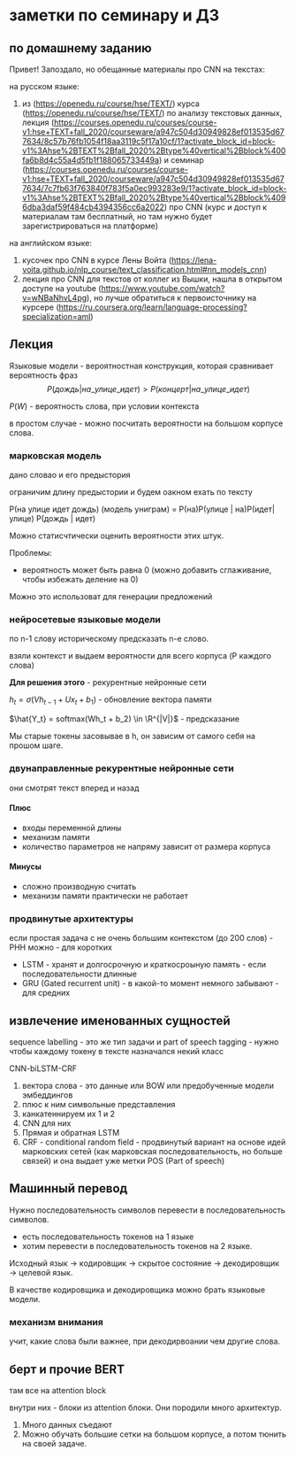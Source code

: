 # заметки по семинару и ДЗ

## по домашнему заданию

Привет! Запоздало, но обещанные материалы про CNN на текстах:

на русском языке:

1. из (<https://openedu.ru/course/hse/TEXT/>) курса (<https://openedu.ru/course/hse/TEXT/>) по анализу текстовых данных, лекция (<https://courses.openedu.ru/courses/course-v1:hse+TEXT+fall_2020/courseware/a947c504d30949828ef013535d677634/8c57b76fb1054f18aa3119c5f17a10cf/1?activate_block_id=block-v1%3Ahse%2BTEXT%2Bfall_2020%2Btype%40vertical%2Bblock%400fa6b8d4c55a4d5fb1f188065733449a>) и семинар (<https://courses.openedu.ru/courses/course-v1:hse+TEXT+fall_2020/courseware/a947c504d30949828ef013535d677634/7c7fb63f763840f783f5a0ec993283e9/1?activate_block_id=block-v1%3Ahse%2BTEXT%2Bfall_2020%2Btype%40vertical%2Bblock%4096dba3daf59f484cb4394356cc6a2022>) про CNN (курс и доступ к материалам там бесплатный, но там нужно будет зарегистрироваться на платформе)

на английском языке:

1. кусочек про CNN в курсе Лены Войта (<https://lena-voita.github.io/nlp_course/text_classification.html#nn_models_cnn>)
2. лекция про CNN для текстов от коллег из Вышки, нашла в открытом доступе на youtube (<https://www.youtube.com/watch?v=wNBaNhvL4pg>), но лучше обратиться к первоисточнику на курсере (<https://ru.coursera.org/learn/language-processing?specialization=aml>)

## Лекция

Языковые модели - вероятностная конструкция, которая сравнивает вероятность фраз $$ P(дождь | на\_улице\_идет ) > P(концерт | на\_улице\_идет )$$

$P(W)$  - вероятность слова, при условии контекста

в простом случае - можно посчитать вероятности на большом корпусе слова.

### марковская модель

дано словао и его предыстория

ограничим длину предыстории и будем оакном ехать по тексту

P(на улице идет дождь) (модель униграм) = P(на)P(улице | на)P(идет| улице) P(дождь | идет)

Можно статисчтически оценить вероятности этих штук.

Проблемы:

* вероятность может быть равна 0 (можно добавить сглаживание, чтобы избежать деление на 0)

Можно это использоват для генерации предложений

### нейросетевые языковые модели

по n-1 слову историческому предсказать n-е слово.

взяли контекст и выдаем вероятности для всего корпуса (P каждого слова)

**Для решения этого** - рекурентные нейронные сети

$h_t = \sigma(Vh_{t-1} +Ux_t +b_1)$ - обновление вектора памяти

$\hat{Y_t} = softmax(Wh_t + b_2) \in \R^{|V|}$ - предсказание

Мы старые токены засовывае в h, он зависим от самого себя на прошом шаге.

### двунаправленные рекурентные нейронные сети

они смотрят текст вперед и назад

#### **Плюс**

* входы переменной длины
* механизм памяти
* количество параметров не напряму зависит от размера корпуса

#### **Минусы**

* сложно производную считать
* механизм памяти практически не работает

### продвинутые архитектуры

если простая задача с не очень большим контекстом (до 200 слов) - РНН можно - для коротких

* LSTM - хранят и долгосрочную и краткосроыную память - если последовательности длинные
* GRU (Gated recurrent unit) - в какой-то момент немного забывают - для средних

## извлечение именованных сущностей

sequence labelling - это же тип задачи и part of speech tagging - нужно чтобы каждому токену в тексте назначался некий класс

CNN-biLSTM-CRF

1. вектора слова -  это данные или BOW или предобученные модели эмбеддингов
2. плюс к ним символьные представления
3. канкатеннируем их 1 и 2
4. CNN для них
5. Прямая и обратная LSTM
6. CRF - conditional random field - продвинутый вариант на основе идей марковских сетей (как марковская последовательность, но больше связей) и она выдает уже метки POS (Part of speech)

## Машинный перевод

Нужно последовательность символов перевести в последовательность символов.

* есть последовательность токенов на 1 языке
* хотим перевести в последовательность токенов на 2 языке.

Исходный язык $\rightarrow$ кодировщик $\rightarrow$ скрытое состояние $\rightarrow$ декодировщик $\rightarrow$ целевой язык.

В качестве кодировщика и декодировщика можно брать языковые модели.

### механизм внимания

учит, какие слова были важнее, при декодирвоании чем другие слова.

## берт и прочие BERT

там все на attention block

внутри них - блоки из attention блоки. Они породили много архитектур.

1. Много данных съедают
2. Можно обучать большие сетки на большом корпусе, а потом тюнить на своей задаче.
